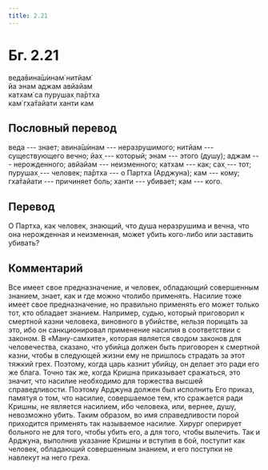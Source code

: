 ```yaml
---
title: 2.21
---
```


# Бг. 2.21
веда̄вина̄ш́инам̇ нитйам̇<br/>
йа энам аджам авйайам<br/>
катхам̇ са пурушах̣ па̄ртха<br/>
кам̇ гха̄тайати ханти кам
## Пословный перевод

веда --- знает; авина̄ш́инам --- неразрушимого; нитйам --- существующего
вечно; йах̣ --- который; энам --- этого (душу); аджам --- нерожденного;
авйайам --- неизменного; катхам --- как; сах̣ --- тот; пурушах̣ ---
человек; па̄ртха --- о Партха (Арджуна); кам --- кому; гха̄тайати ---
причиняет боль; ханти --- убивает; кам --- кого.

## Перевод

О Партха, как человек, знающий, что душа неразрушима и вечна, что она
нерожденная и неизменная, может убить кого-либо или заставить убивать?

## Комментарий

Все имеет свое предназначение, и человек, обладающий совершенным
знанием, знает, как и где можно чтолибо применять. Насилие тоже имеет
свое предназначение, но правильно применять его может только тот, кто
обладает знанием. Например, судью, который приговорил к смертной казни
человека, виновного в убийстве, нельзя порицать за это, ибо он
санкционировал применение насилия в соответствии с законом. В
«Ману-самхите», которая является сводом законов для человечества,
сказано, что убийца должен быть приговорен к смертной казни, чтобы в
следующей жизни ему не пришлось страдать за этот тяжкий грех. Поэтому,
когда царь казнит убийцу, он делает это ради его же блага. Точно так же,
когда Кришна приказывает сражаться, это значит, что насилие необходимо
для торжества высшей справедливости. Поэтому Арджуна должен был
исполнить Его приказ, памятуя о том, что насилие, совершаемое тем, кто
сражается ради Кришны, не является насилием, ибо человека, или, вернее,
душу, невозможно убить. Таким образом, во имя справедливости порой
приходится применять так называемое насилие. Хирург оперирует больного
не для того, чтобы убить его, а для того, чтобы вылечить. Так и Арджуна,
выполнив указание Кришны и вступив в бой, поступит как человек,
обладающий совершенным знанием, и его поступки не навлекут на него
греха.
